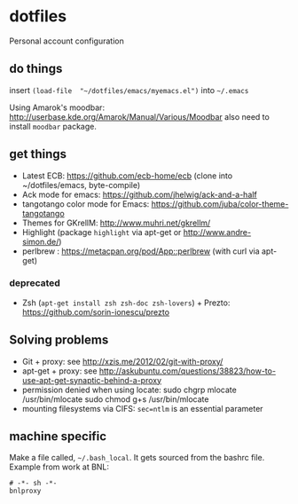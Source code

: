 dotfiles
========

Personal account configuration

## do things ##

insert `(load-file  "~/dotfiles/emacs/myemacs.el")` into `~/.emacs`

Using Amarok's moodbar: http://userbase.kde.org/Amarok/Manual/Various/Moodbar
also need to install `moodbar` package.

## get things ##

 * Latest ECB: https://github.com/ecb-home/ecb (clone into ~/dotfiles/emacs, byte-compile)
 * Ack mode for emacs: https://github.com/jhelwig/ack-and-a-half
 * tangotango color mode for Emacs: https://github.com/juba/color-theme-tangotango
 * Themes for GKrellM: http://www.muhri.net/gkrellm/
 * Highlight (package `highlight` via apt-get or http://www.andre-simon.de/)
 * perlbrew : https://metacpan.org/pod/App::perlbrew (with curl via apt-get)

### deprecated ###

 * Zsh (`apt-get install zsh zsh-doc zsh-lovers`) + Prezto: https://github.com/sorin-ionescu/prezto


## Solving problems ##

 * Git + proxy: see http://xzis.me/2012/02/git-with-proxy/
 * apt-get + proxy:  see http://askubuntu.com/questions/38823/how-to-use-apt-get-synaptic-behind-a-proxy
 * permission denied when using locate:
     sudo chgrp mlocate /usr/bin/mlocate 
     sudo chmod g+s /usr/bin/mlocate
 * mounting filesystems via CIFS: `sec=ntlm` is an essential parameter

## machine specific ##

Make a file called, `~/.bash_local`.  It gets sourced from the
bashrc file.  Example from work at BNL:

    # -*- sh -*-
    bnlproxy
